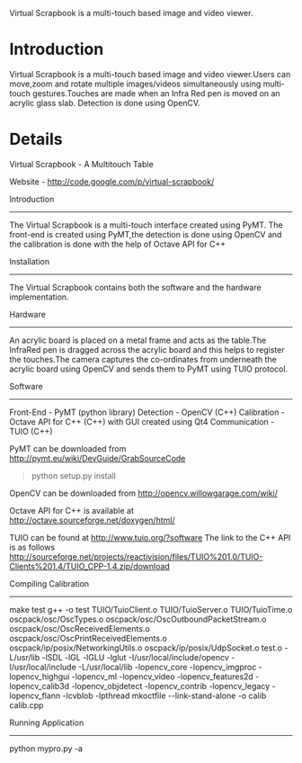Virtual Scrapbook is a multi-touch based image and video viewer.

# Introduction #

Virtual Scrapbook is a multi-touch based image and video viewer.Users can move,zoom and rotate multiple images/videos simultaneously using multi-touch gestures.Touches are made when an Infra Red pen is moved on an acrylic glass slab. Detection is done using OpenCV.


# Details #

Virtual Scrapbook - A Multitouch Table


Website - http://code.google.com/p/virtual-scrapbook/

Introduction

---


The Virtual Scrapbook is a multi-touch interface created using PyMT.
The front-end is created using PyMT,the detection is done using OpenCV and the calibration is done with the help of
Octave API for C++

Installation

---


The Virtual Scrapbook contains both the software and the hardware implementation.

Hardware

---


An acrylic board is placed on a metal frame and acts as the table.The InfraRed pen is dragged across the acrylic board
and this helps to register the touches.The camera captures the co-ordinates from underneath the acrylic board using
OpenCV and sends them to PyMT using TUIO protocol.

Software

---


Front-End - PyMT (python library)
Detection - OpenCV (C++)
Calibration - Octave API for C++ (C++) with GUI created using Qt4
Communication - TUIO (C++)

PyMT can be downloaded from http://pymt.eu/wiki/DevGuide/GrabSourceCode
> python setup.py install

OpenCV can be downloaded from http://opencv.willowgarage.com/wiki/

Octave API for C++ is available at http://octave.sourceforge.net/doxygen/html/

TUIO can be found at http://www.tuio.org/?software
The link to the C++ API is as follows
http://sourceforge.net/projects/reactivision/files/TUIO%201.0/TUIO-Clients%201.4/TUIO_CPP-1.4.zip/download

Compiling Calibration

---


make test
g++ -o test TUIO/TuioClient.o TUIO/TuioServer.o TUIO/TuioTime.o oscpack/osc/OscTypes.o oscpack/osc/OscOutboundPacketStream.o oscpack/osc/OscReceivedElements.o oscpack/osc/OscPrintReceivedElements.o oscpack/ip/posix/NetworkingUtils.o oscpack/ip/posix/UdpSocket.o test.o -L/usr/lib -lSDL -lGL -lGLU -lglut -I/usr/local/include/opencv -I/usr/local/include  -L/usr/local/lib -lopencv\_core -lopencv\_imgproc -lopencv\_highgui -lopencv\_ml -lopencv\_video -lopencv\_features2d -lopencv\_calib3d -lopencv\_objdetect -lopencv\_contrib -lopencv\_legacy -lopencv\_flann -lcvblob -lpthread
mkoctfile --link-stand-alone -o calib calib.cpp

Running Application

---


python mypro.py -a